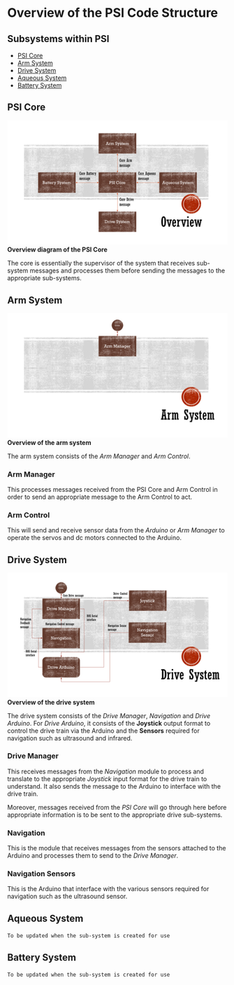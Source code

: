 # Overview of the PSI Code Structure

## Subsystems within PSI

- [PSI Core](#psi-core)
- [Arm System](#arm-system)
- [Drive System](#drive-system)
- [Aqueous System](#aqueous-system)
- [Battery System](#battery-system)

## PSI Core

![overview block diagram](resource/overview.png)
**Overview diagram of the PSI Core**

The core is essentially the supervisor of the system that receives sub-system messages and processes them before sending the messages to the appropriate sub-systems.

## Arm System

![arm system block diagram](resource/arm_system.png)
**Overview of the arm system**

The arm system consists of the *Arm Manager* and *Arm Control*.

### Arm Manager

This processes messages received from the PSI Core and Arm Control in order to send an appropriate message to the Arm Control to act.

### Arm Control

This will send and receive sensor data from the *Arduino* or *Arm Manager* to operate the servos and dc motors connected to the Arduino.

## Drive System

![drive system block diagram](resource/drive_system.png)
**Overview of the drive system**

The drive system consists of the *Drive Manager*, *Navigation* and *Drive Arduino*. For *Drive Arduino*, it consists of the **Joystick** output format to control the drive train via the Arduino and the **Sensors** required for navigation such as ultrasound and infrared.

### Drive Manager

This receives messages from the *Navigation* module to process and translate to the appropriate *Joystick* input format for the drive train to understand.
It also sends the message to the Arduino to interface with the drive train.

Moreover, messages received from the *PSI Core* will go through here before appropriate information is to be sent to the appropriate drive sub-systems.

### Navigation

This is the module that receives messages from the sensors attached to the Arduino and processes them to send to the *Drive Manager*.

### Navigation Sensors

This is the Arduino that interface with the various sensors required for navigation such as the ultrasound sensor.

## Aqueous System

`To be updated when the sub-system is created for use`

## Battery System

`To be updated when the sub-system is created for use`

